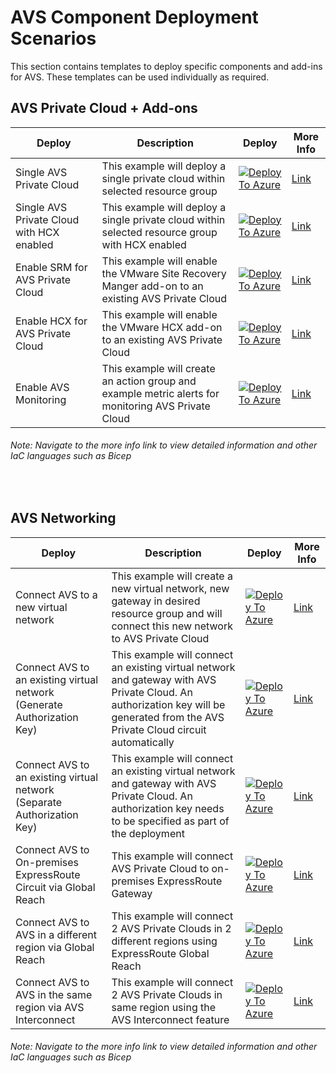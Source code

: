 # AVS Component Deployment Scenarios

This section contains templates to deploy specific components and add-ins for AVS. These templates can be used individually as required.

## AVS Private Cloud + Add-ons

| Deploy                                    | Description                                                  | Deploy                                                       | More Info                                                    |
| ----------------------------------------- | ------------------------------------------------------------ | ------------------------------------------------------------ | ------------------------------------------------------------ |
| Single AVS Private Cloud                  | This example will deploy a single private cloud within selected resource group | [![Deploy To Azure](https://aka.ms/deploytoazurebutton)](https://portal.azure.com/#create/Microsoft.Template/uri/https%3A%2F%2Fraw.githubusercontent.com%2FAzure%2FEnterprise-Scale-for-AVS%2Fmain%2FScenarios%2FPrivateCloud%2FAVS-PrivateCloud%2FARM%2FPrivateCloud.deploy.json) | [Link](https://github.com/Azure/Enterprise-Scale-for-AVS/blob/main/Scenarios/PrivateCloud/AVS-PrivateCloud) |
| Single AVS Private Cloud with HCX enabled | This example will deploy a single private cloud within selected resource group with HCX enabled | [![Deploy To Azure](https://aka.ms/deploytoazurebutton)](https://portal.azure.com/#create/Microsoft.Template/uri/https%3A%2F%2Fraw.githubusercontent.com%2FAzure%2FEnterprise-Scale-for-AVS%2Fmain%2FScenarios%2FPrivateCloud%2FAVS-PrivateCloud-WithHCX%2FARM%2FPrivateCloudWithHCX.deploy.json) | [Link](https://github.com/Azure/Enterprise-Scale-for-AVS/blob/main/Scenarios/PrivateCloud/AVS-PrivateCloud-WithHCX)
| Enable SRM for AVS Private Cloud     | This example will enable the VMware Site Recovery Manger add-on to an existing AVS Private Cloud | [![Deploy To Azure](https://aka.ms/deploytoazurebutton)](https://portal.azure.com/#create/Microsoft.Template/uri/https%3A%2F%2Fraw.githubusercontent.com%2FAzure%2FEnterprise-Scale-for-AVS%2Fmain%2FScenarios%2FAddons%2FSRM%2FARM%2FSRM.deploy.json) | [Link](https://github.com/Azure/Enterprise-Scale-for-AVS/blob/main/Scenarios/Addons/SRM) |
| Enable HCX for AVS Private Cloud     | This example will enable the VMware HCX add-on to an existing AVS Private Cloud | [![Deploy To Azure](https://aka.ms/deploytoazurebutton)](https://portal.azure.com/#create/Microsoft.Template/uri/https%3A%2F%2Fraw.githubusercontent.com%2FAzure%2FEnterprise-Scale-for-AVS%2Fmain%2FScenarios%2FAddons%2FHCX%2FARM%2FHCX.deploy.json) | [Link](https://github.com/Azure/Enterprise-Scale-for-AVS/blob/main/Scenarios/Addons/HCX) |
| Enable AVS Monitoring                     | This example will create an action group and example metric alerts for monitoring AVS Private Cloud | [![Deploy To Azure](https://aka.ms/deploytoazurebutton)](https://portal.azure.com/#create/Microsoft.Template/uri/https%3A%2F%2Fraw.githubusercontent.com%2FAzure%2FEnterprise-Scale-for-AVS%2Fmain%2FScenarios%2FMonitoring%2FAVS-Utilization-Alerts%2FARM%2FAVSMonitor.deploy.json) | [Link](https://github.com/Azure/Enterprise-Scale-for-AVS/blob/main/Scenarios/Monitoring/AVS-Utilization-Alerts) |

###### *Note: Navigate to the more info link to view detailed information and other IaC languages such as Bicep*

<br/>

## AVS Networking

| Deploy                                                       | Description                                                  | Deploy                                                       | More Info                                                    |
| ------------------------------------------------------------ | ------------------------------------------------------------ | ------------------------------------------------------------ | ------------------------------------------------------------ |
| Connect AVS to a new virtual network                         | This example will create a new virtual network, new gateway in desired resource group and will connect this new network to AVS Private Cloud |[![Deploy To Azure](https://aka.ms/deploytoazurebutton)](https://portal.azure.com/#create/Microsoft.Template/uri/https%3A%2F%2Fraw.githubusercontent.com%2FAzure%2FEnterprise-Scale-for-AVS%2Fmain%2FScenarios%2FNetworking%2FAVS-to-VNet-NewVNet%2FARM%2FVNetWithExR.deploy.json) | [Link](https://github.com/Azure/Enterprise-Scale-for-AVS/blob/main/Scenarios/Networking/AVS-to-VNet-NewVNet) |
| Connect AVS to an existing virtual network (Generate Authorization Key) | This example will connect an existing virtual network and gateway with AVS Private Cloud. An authorization key will be generated from the AVS Private Cloud circuit automatically | [![Deploy To Azure](https://aka.ms/deploytoazurebutton)](https://portal.azure.com/#create/Microsoft.Template/uri/https%3A%2F%2Fraw.githubusercontent.com%2FAzure%2FEnterprise-Scale-for-AVS%2Fmain%2FScenarios%2FNetworking%2FAVS-to-VNet-ExistingVNet%2FARM%2FExRConnection.deploy.json) | [Link](https://github.com/Azure/Enterprise-Scale-for-AVS/blob/main/Scenarios/Networking/AVS-to-VNet-ExistingVNet) |
| Connect AVS to an existing virtual network (Separate Authorization Key) | This example will connect an existing virtual network and gateway with AVS Private Cloud. An authorization key needs to be specified as part of the deployment | [![Deploy To Azure](https://aka.ms/deploytoazurebutton)](https://portal.azure.com/#create/Microsoft.Template/uri/https%3A%2F%2Fraw.githubusercontent.com%2FAzure%2FEnterprise-Scale-for-AVS%2Fmain%2FScenarios%2FNetworking%2FExpressRoute-to-VNet%2FARM%2FExRConnection.deploy.json) | [Link](https://github.com/Azure/Enterprise-Scale-for-AVS/blob/main/Scenarios/Networking/ExpressRoute-to-VNet) |
| Connect AVS to On-premises ExpressRoute Circuit via Global Reach | This example will connect AVS Private Cloud to on-premises ExpressRoute Gateway | [![Deploy To Azure](https://aka.ms/deploytoazurebutton)](https://portal.azure.com/#create/Microsoft.Template/uri/https%3A%2F%2Fraw.githubusercontent.com%2FAzure%2FEnterprise-Scale-for-AVS%2Fmain%2FScenarios%2FNetworking%2FAVS-to-OnPremises-ExpressRoute-GlobalReach%2FARM%2FAVSGlobalReach.deploy.json) | [Link](https://github.com/Azure/Enterprise-Scale-for-AVS/blob/main/Scenarios/Networking/AVS-to-OnPremises-ExpressRoute-GlobalReach) |
| Connect AVS to AVS in a different region via Global Reach    | This example will connect 2 AVS Private Clouds in 2 different regions using ExpressRoute Global Reach | [![Deploy To Azure](https://aka.ms/deploytoazurebutton)](https://portal.azure.com/#create/Microsoft.Template/uri/https%3A%2F%2Fraw.githubusercontent.com%2FAzure%2FEnterprise-Scale-for-AVS%2Fmain%2FScenarios%2FNetworking%2FAVS-to-AVS-CrossRegion-GlobalReach%2FARM%2FCrossAVSGlobalReach.deploy.json) | [Link](https://github.com/Azure/Enterprise-Scale-for-AVS/blob/main/Scenarios/Networking/AVS-to-AVS-CrossRegion-GlobalReach) |
| Connect AVS to AVS in the same region via AVS Interconnect   | This example will connect 2 AVS Private Clouds in same region using the AVS Interconnect feature | [![Deploy To Azure](https://aka.ms/deploytoazurebutton)](https://portal.azure.com/#create/Microsoft.Template/uri/https%3A%2F%2Fraw.githubusercontent.com%2FAzure%2FEnterprise-Scale-for-AVS%2Fmain%2FScenarios%2FNetworking%2FAVS-to-AVS-SameRegion%2FARM%2FCrossAVSWithinRegion.deploy.json) | [Link](https://github.com/Azure/Enterprise-Scale-for-AVS/blob/main/Scenarios/Networking/AVS-to-AVS-SameRegion) |

###### *Note: Navigate to the more info link to view detailed information and other IaC languages such as Bicep*
